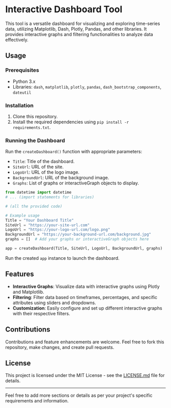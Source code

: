 # Interactive Dashboard Tool

This tool is a versatile dashboard for visualizing and exploring time-series data, utilizing Matplotlib, Dash, Plotly, Pandas, and other libraries. It provides interactive graphs and filtering functionalities to analyze data effectively.

## Usage

### Prerequisites

- Python 3.x
- Libraries: `dash`, `matplotlib`, `plotly`, `pandas`, `dash_bootstrap_components`, `dateutil`

### Installation

1. Clone this repository.
2. Install the required dependencies using `pip install -r requirements.txt`.

### Running the Dashboard

Run the `createDashboard()` function with appropriate parameters:

- `Title`: Title of the dashboard.
- `SiteUrl`: URL of the site.
- `LogoUrl`: URL of the logo image.
- `BackgroundUrl`: URL of the background image.
- `Graphs`: List of graphs or interactiveGraph objects to display.

```python
from datetime import datetime
# ... (import statements for libraries)

# (all the provided code)

# Example usage
Title = "Your Dashboard Title"
SiteUrl = "https://your-site-url.com"
LogoUrl = "https://your-logo-url.com/logo.png"
BackgroundUrl = "https://your-background-url.com/background.jpg"
graphs = []  # Add your graphs or interactiveGraph objects here

app = createDashboard(Title, SiteUrl, LogoUrl, BackgroundUrl, graphs)
```

Run the created `app` instance to launch the dashboard.

## Features

- **Interactive Graphs**: Visualize data with interactive graphs using Plotly and Matplotlib.
- **Filtering**: Filter data based on timeframes, percentages, and specific attributes using sliders and dropdowns.
- **Customization**: Easily configure and set up different interactive graphs with their respective filters.

## Contributions

Contributions and feature enhancements are welcome. Feel free to fork this repository, make changes, and create pull requests.

## License

This project is licensed under the MIT License - see the [LICENSE.md](LICENSE.md) file for details.

---

Feel free to add more sections or details as per your project's specific requirements and information.
